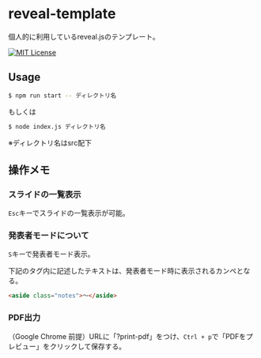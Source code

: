 # reveal-template

個人的に利用しているreveal.jsのテンプレート。

[![MIT License](http://img.shields.io/badge/license-MIT-blue.svg?style=flat)](LICENSE)

## Usage

```bash
$ npm run start -- ディレクトリ名
```

もしくは

```bash
$ node index.js ディレクトリ名
```

※ディレクトリ名はsrc配下

## 操作メモ

### スライドの一覧表示

`Esc`キーでスライドの一覧表示が可能。

### 発表者モードについて

`S`キーで発表者モード表示。

下記のタグ内に記述したテキストは、発表者モード時に表示されるカンペとなる。

```html
<aside class="notes">〜</aside>
```

### PDF出力

（Google Chrome 前提）URLに「?print-pdf」をつけ、`Ctrl + p`で「PDFをプレビュー」をクリックして保存する。
